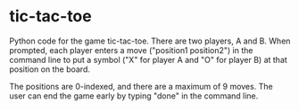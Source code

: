 # tic-tac-toe

Python code for the game tic-tac-toe. There are two players, A and B. When prompted, each player enters a move ("position1 position2") in the command line to put a symbol ("X" for player A and "O" for player B) at that position on the board. 

The positions are 0-indexed, and there are a maximum of 9 moves. The user can end the game early by typing "done" in the command line.
